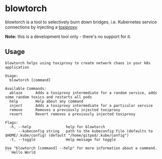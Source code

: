 # blowtorch

blowtorch is a tool to selectively burn down bridges, i.e. Kubernetes service connections by injecting a [toxiproxy](github.com/Shopify/toxiproxy).

**Note:** this is a development tool only - there's no support for it.

## Usage

```
blowtorch helps using toxiproxy to create network chaos in your k8s application

Usage:
  blowtorch [command]

Available Commands:
  ablaze      Adds a toxiproxy intermediate for a random service, adds some random toxics and restarts all pods
  help        Help about any command
  inject      Adds a toxiproxy intermediate for a particular service
  remove      Removes a previously injected toxiproxy
  revert      Revert removes a previously injected toxiproxy

Flags:
  -h, --help                help for blowtorch
      --kubeconfig string   path to the kubeconfig file (defaults to $HOME/.kube/config) (default "/home/gitpod/.kube/config")
  -t, --toggle              Help message for toggle

Use "blowtorch [command] --help" for more information about a command.
```Hello World
